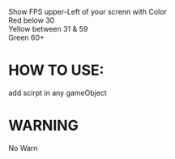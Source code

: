 Show FPS upper-Left of your screnn with Color <br>
Red below 30<br>
Yellow between 31 & 59<br>
Green 60+<br>

# HOW TO USE:
add scirpt in any gameObject

# WARNING
No Warn